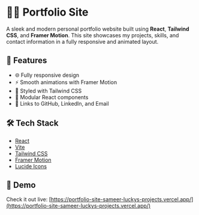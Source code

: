 # 🧑‍💻 Portfolio Site

A sleek and modern personal portfolio website built using **React**, **Tailwind CSS**, and **Framer Motion**. This site showcases my projects, skills, and contact information in a fully responsive and animated layout.

## 🚀 Features

- 🌐 Fully responsive design
- ⚡ Smooth animations with Framer Motion
- 🎨 Styled with Tailwind CSS
- 📁 Modular React components
- 🔗 Links to GitHub, LinkedIn, and Email



## 🛠️ Tech Stack

- [React](https://reactjs.org/)
- [Vite](https://vitejs.dev/)
- [Tailwind CSS](https://tailwindcss.com/)
- [Framer Motion](https://www.framer.com/motion/)
- [Lucide Icons](https://lucide.dev/)

## 📸 Demo

Check it out live: [https://portfolio-site-sameer-luckys-projects.vercel.app/](https://portfolio-site-sameer-luckys-projects.vercel.app/)

